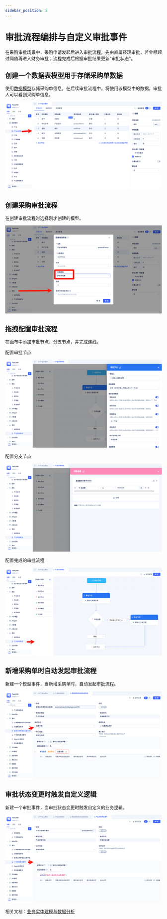 ```yaml
---
sidebar_position: 8
---
```


# 审批流程编排与自定义审批事件
在采购审批场景中，采购申请发起后进入审批流程，先由直属经理审批，若金额超过阈值再进入财务审批；流程完成后根据审批结果更新“审批状态”。

## 创建一个数据表模型用于存储采购单数据
使用[数据模型](/docs/reference/开发框架/JitORM/数据模型.md)存储采购单信息，在后续审批流程中，将使用该模型中的数据，审批人可以看到采购单信息。

![创建采购单模型](./img/jitworkflow/创建采购单模型.png)


## 创建采购审批流程
在创建审批流程时选择刚才创建的模型。

![创建审批流程](./img/jitworkflow/创建审批流程.png)

## 拖拽配置审批流程
在画布中添加审批节点、分支节点，并完成连线。

配置审批节点

![配置审批节点](./img/jitworkflow/配置审批节点.png)

配置分支节点

![配置分支节点](./img/jitworkflow/配置分支节点.png)

配置完成的审批流程

![配置好的审批流程](./img/jitworkflow/配置好的审批流程.png)

## 新增采购单时自动发起审批流程
新建一个模型事件，当新增采购单时，自动发起审批流程。

![新增采购单自动触发审批流程](./img/jitworkflow/新增采购单自动触发审批流程.png)

## 审批状态变更时触发自定义逻辑

新建一个审批事件，当审批状态变更时触发自定义的业务逻辑。

![审批事件](./img/jitworkflow/审批事件.png)

相关文档：[业务实体建模与数据分析](./业务实体建模与数据分析.md)
